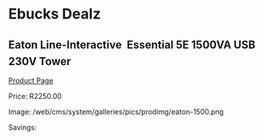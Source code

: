 
# Ebucks Dealz
## Eaton Line-Interactive  Essential 5E 1500VA USB 230V Tower
[Product Page](https://www.ebucks.com/web/shop/productSelected.do?prodId=1222228531&catId=714948688)

Price: R2250.00

Image: /web/cms/system/galleries/pics/prodimg/eaton-1500.png

Savings: 


	